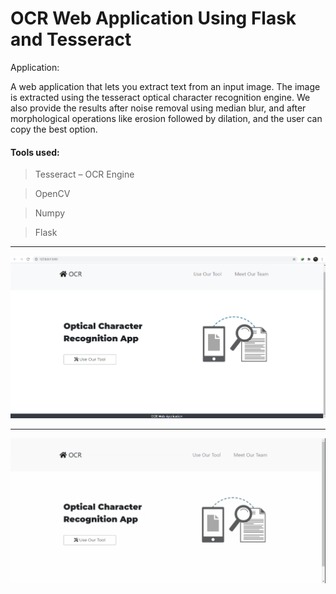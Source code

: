 # OCR Web Application Using Flask and Tesseract


Application:

A web application that lets you extract text from an input image.
The image is extracted using the tesseract optical character recognition engine.
We also provide the results after noise removal using median blur, 
and after morphological operations like erosion followed by dilation, and the user can copy the best option.


#### Tools used:

>Tesseract – OCR Engine

>OpenCV

>Numpy

>Flask

---------------------------------------------------------------

![Alt text](/screenshots/ss1.png?raw=true "Home Page")

----------------------------------------------------------------
![Alt text](/screenshots/screenrecording.gif?raw=true "Demo")
